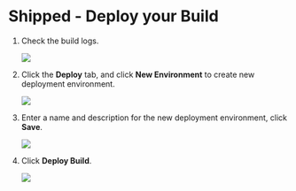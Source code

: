 # Shipped - Deploy your Build

1. Check the build logs.
 
    ![](posts/files/shipped-import-projects/assets/7.PNG)

1. Click the **Deploy** tab, and click **New Environment** to create new deployment environment.

    ![](posts/files/shipped-import-projects/assets/8.PNG)

1. Enter a name and description for the new deployment environment, click **Save**.
 
    ![](posts/files/shipped-import-projects/assets/9.PNG)

1. Click **Deploy Build**.

    ![](posts/files/shipped-import-projects/assets/10.PNG)
